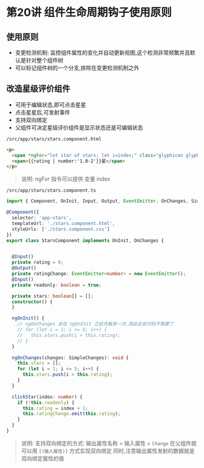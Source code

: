 
# 第20讲 组件生命周期钩子使用原则

## 使用原则

- 变更检测机制: 监控组件属性的变化并自动更新视图,这个检测非常频繁并且默认是针对整个组件树
- 可以标记组件树的一个分支,排除在变更检测机制之外



## 改造星级评价组件

- 可用于编辑状态,即可点击星星
- 点击星星后,可发射事件
- 支持双向绑定
- 父组件可决定星级评价组件是显示状态还是可编辑状态


`/src/app/stars/stars.component.html`

```html
<p>
  <span *ngFor="let star of stars; let i=index;" class="glyphicon glyphicon-star" [class.glyphicon-star-empty]="star" (click)="clickStar(i)"></span>
  <span>{{rating | number:'1.0-2'}}星</span>
</p>
```

> 说明:
> ngFor 指令可以提供 变量 index

`/src/app/stars/stars.component.ts` 

```ts
import { Component, OnInit, Input, Output, EventEmitter, OnChanges, SimpleChanges } from '@angular/core';

@Component({
  selector: 'app-stars',
  templateUrl: './stars.component.html',
  styleUrls: ['./stars.component.css']
})
export class StarsComponent implements OnInit, OnChanges {


  @Input()
  private rating = 0;
  @Output()
  private ratingChange: EventEmitter<number> = new EventEmitter();
  @Input()
  private readonly: boolean = true;

  private stars: boolean[] = [];
  constructor() {
  }

  ngOnInit() {
    // ngOnChanges 会在 ngOnInit 之前先触发一次,因此此处代码不需要了
    // for (let i = 1; i <= 5; i++) {
    //   this.stars.push(i > this.rating);
    // }
  }

  ngOnChanges(changes: SimpleChanges): void {
    this.stars = [];
    for (let i = 1; i <= 5; i++) {
      this.stars.push(i > this.rating);
    }
  }

  clickStar(index: number) {
    if (!this.readonly) {
      this.rating = index + 1;
      this.ratingChange.emit(this.rating);
    }
  }
}

```

> 说明:
> 支持双向绑定的方式:
> 输出属性名称 = 输入属性 + `Change`
> 在父组件就可以用 `[(输入属性)]` 方式实现双向绑定
> 同时,注意输出属性发射的数据就是 双向绑定属性的值

